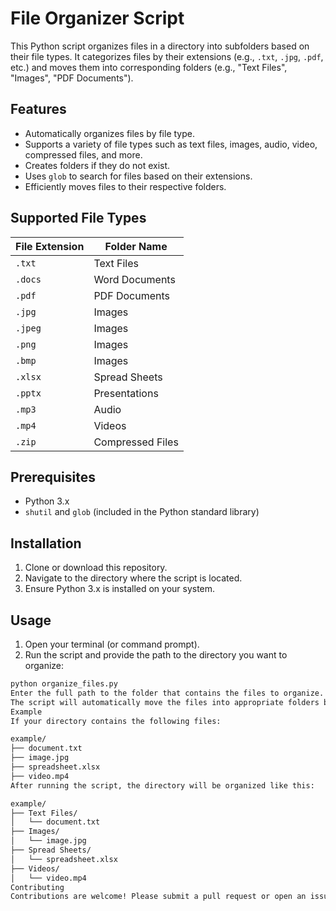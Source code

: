 # File Organizer Script

This Python script organizes files in a directory into subfolders based on their file types. It categorizes files by their extensions (e.g., `.txt`, `.jpg`, `.pdf`, etc.) and moves them into corresponding folders (e.g., "Text Files", "Images", "PDF Documents").

## Features

- Automatically organizes files by file type.
- Supports a variety of file types such as text files, images, audio, video, compressed files, and more.
- Creates folders if they do not exist.
- Uses `glob` to search for files based on their extensions.
- Efficiently moves files to their respective folders.

## Supported File Types

| File Extension | Folder Name         |
| -------------- | ------------------- |
| `.txt`         | Text Files           |
| `.docs`        | Word Documents       |
| `.pdf`         | PDF Documents        |
| `.jpg`         | Images               |
| `.jpeg`        | Images               |
| `.png`         | Images               |
| `.bmp`         | Images               |
| `.xlsx`        | Spread Sheets        |
| `.pptx`        | Presentations        |
| `.mp3`         | Audio                |
| `.mp4`         | Videos               |
| `.zip`         | Compressed Files     |

## Prerequisites

- Python 3.x
- `shutil` and `glob` (included in the Python standard library)

## Installation

1. Clone or download this repository.
2. Navigate to the directory where the script is located.
3. Ensure Python 3.x is installed on your system.

## Usage

1. Open your terminal (or command prompt).
2. Run the script and provide the path to the directory you want to organize:

```bash
python organize_files.py
Enter the full path to the folder that contains the files to organize.
The script will automatically move the files into appropriate folders based on their file extensions.
Example
If your directory contains the following files:

example/
├── document.txt
├── image.jpg
├── spreadsheet.xlsx
├── video.mp4
After running the script, the directory will be organized like this:

example/
├── Text Files/
│   └── document.txt
├── Images/
│   └── image.jpg
├── Spread Sheets/
│   └── spreadsheet.xlsx
├── Videos/
│   └── video.mp4
Contributing
Contributions are welcome! Please submit a pull request or open an issue if you'd like to contribute.